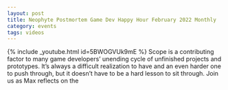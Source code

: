 ```yaml
---
layout: post
title: Neophyte Postmortem Game Dev Happy Hour February 2022 Monthly
category: events
tags: videos
---
```


{% include _youtube.html id=5BWOGVUk9mE %}
Scope is a contributing factor to many game developers’ unending cycle of unfinished projects and prototypes. It’s always a difficult realization to have and an even harder one to push through, but it doesn’t have to be a hard lesson to sit through. Join us as Max reflects on the
